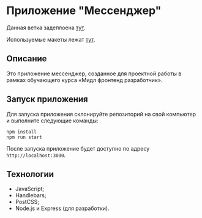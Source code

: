 # Приложение "Мессенджер"

Данная ветка задеплоена [тут](https://deploy-preview-7--thriving-blini-92b386.netlify.app/).

Используемые макеты лежат [тут](https://www.figma.com/file/7OcXB01uzGMCjeEVUtX2qO/%D0%A8%D0%B0%D0%B1%D0%BB%D0%BE%D0%BD-%D1%87%D0%B0%D1%82%D0%B0?node-id=0-1&t=X1dZG2phkR5vm5gL-0).

## Описание

Это приложение мессенджер, созданное для проектной работы в рамках обучающего курса «Мидл фронтенд разработчик».  

## Запуск приложения

Для запуска приложения склонируйте репозиторий на свой компьютер и выполните следующие команды:

```
npm install
npm run start
```

После запуска приложение будет доступно по адресу `http://localhost:3000`.

## Технологии

- JavaScript;
- Handlebars;
- PostCSS;
- Node.js и Express (для разработки).
